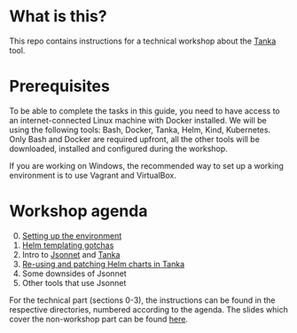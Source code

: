 # What is this?

This repo contains instructions for a technical workshop about the [Tanka](https://tanka.dev) tool.

# Prerequisites
To be able to complete the tasks in this guide, you need to have access to an internet-connected Linux machine with Docker installed. We will be using the following tools: Bash, Docker, Tanka, Helm, Kind, Kubernetes. Only Bash and Docker are required upfront, all the other tools will be downloaded, installed and configured during the workshop.

If you are working on Windows, the recommended way to set up a working environment is to use Vagrant and VirtualBox.

# Workshop agenda

0. [Setting up the environment](002-environment-setup/README.md)
1. [Helm templating gotchas](101-helm-templating-gotchas/README.md)
2. Intro to [Jsonnet](201-jsonnet-intro/README.md) and [Tanka](202-tanka-intro/README.md)
3. [Re-using and patching Helm charts in Tanka](301-tanka-helm-integration/README.md)
4. Some downsides of Jsonnet
5. Other tools that use Jsonnet

For the technical part (sections 0-3), the instructions can be found in the respective directories, numbered according to the agenda.
The slides which cover the non-workshop part can be found [here](001-slides/slides.md).
